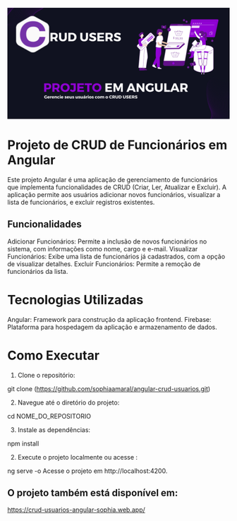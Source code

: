 ![Descrição da Imagem](banner-projeto.png)

# Projeto de CRUD de Funcionários em Angular
Este projeto Angular é uma aplicação de gerenciamento de funcionários que implementa funcionalidades de CRUD (Criar, Ler, Atualizar e Excluir). A aplicação permite aos usuários adicionar novos funcionários, visualizar a lista de funcionários, e excluir registros existentes.

## Funcionalidades
Adicionar Funcionários: Permite a inclusão de novos funcionários no sistema, com informações como nome, cargo e e-mail.
Visualizar Funcionários: Exibe uma lista de funcionários já cadastrados, com a opção de visualizar detalhes.
Excluir Funcionários: Permite a remoção de funcionários da lista.

# Tecnologias Utilizadas
Angular: Framework para construção da aplicação frontend.
Firebase: Plataforma para hospedagem da aplicação e armazenamento de dados.

# Como Executar

1. Clone o repositório:
   
  git clone (https://github.com/sophiaamaral/angular-crud-usuarios.git)

2. Navegue até o diretório do projeto:
   
  cd NOME_DO_REPOSITORIO

3. Instale as dependências:

  npm install

2. Execute o projeto localmente ou acesse :

  ng serve -o
  Acesse o projeto em http://localhost:4200.

## O projeto também está disponível em:

https://crud-usuarios-angular-sophia.web.app/
